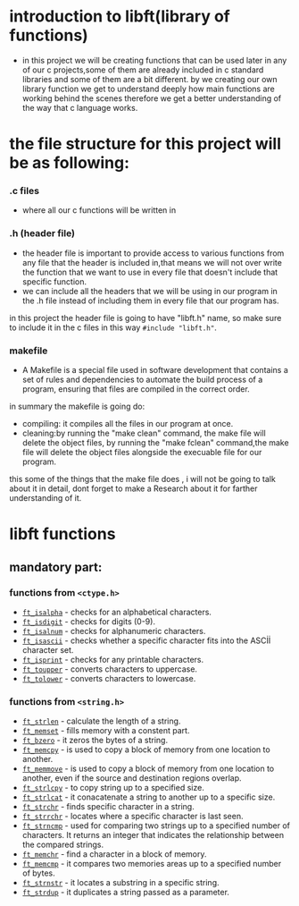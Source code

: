 # introduction to libft(library of functions)
- in this project we will be creating functions that can be used later in any of our c projects,some of them are already included in c standard libraries and some of them are a bit different.
by we creating our own library function we get to understand deeply how main functions are working behind the scenes therefore we get a better understanding of the way that c language works.
# the file structure for this project will be as following:

### .c files 
- where all our c functions will be written in
### .h (header file)
- the header file is important to provide access to various functions from any file that the header is included in,that means we will not over write the function that we want to use in every file that doesn't include that specific function.
- we can include all the headers that we will be using in our program in the .h file instead of including them in every file that our program has.

in this project the header file is going to have "libft.h" name, so make sure to include it in the c files in this way `#include "libft.h"`.

### makefile
- A Makefile is a special file used in software development that contains a set of rules and dependencies to automate the build process of a program, ensuring that files are compiled in the correct order.

in summary the makefile is going do:
- compiling: it compiles all the files in our program at once.
- cleaning:by running the "make clean" command, the make file will delete the object files, by running the "make fclean" command,the make file will delete the object files alongside the execuable file for our program.

this some of the things that the make file does , i will not be going to talk about it in detail,
dont forget to make a Research about it for farther understanding of it.

# libft functions

## mandatory part:

### functions from `<ctype.h>`
- [`ft_isalpha`](ft_isalpha.c) - checks for an alphabetical characters.
- [`ft_isdigit`](ft_isdigit.c) - checks for digits (0-9).
- [`ft_isalnum`](ft_isalnum.c) - checks for alphanumeric characters.
- [`ft_isascii`](ft_isascii.c) - checks whether a specific character fits into the ASCİİ character set.
- [`ft_isprint`](ft_isprint.c) - checks for any printable characters.
- [`ft_toupper`](ft_toupper.c) - converts characters to uppercase.
- [`ft_tolower`](ft_tolower.c) - converts characters to lowercase.

### functions from `<string.h>`
- [`ft_strlen`](ft_strlen.c) - calculate the length of a string.
- [`ft_memset`](ft_memset.c) - fills memory with a constent part.
- [`ft_bzero`](ft_bzero.c) - it zeros the bytes of a string.
- [`ft_memcpy`](ft_memcpy.c) - is used to copy a block of memory from one location to another.
- [`ft_memmove`](ft_memmove.c) - is used to copy a block of memory from one location to another, even if the source and destination regions overlap.
- [`ft_strlcpy`](ft_strlcpy.c) - to copy string up to a specified size.
- [`ft_strlcat`](ft_strlcat.c) - it conacatenate a string to another up to a specific size.
- [`ft_strchr`](ft_strchr.c) - finds specific character in a string.
- [`ft_strrchr`](ft_strrchr.c) - locates where a specific character is last seen.
- [`ft_strncmp`](ft_strncmp.c) - used for comparing two strings up to a specified number of characters. It returns an integer that indicates the relationship between the compared strings.
- [`ft_memchr`](ft_memchr.c) - find a character in a block of memory.
- [`ft_memcmp`](ft_memcmp.c) - it compares two memories areas up to a specified number of bytes.
- [`ft_strnstr`](ft_strnstr.c) - it locates a substring in a specific string.
- [`ft_strdup`](ft_strdup.c) - it duplicates a string passed as a parameter.












